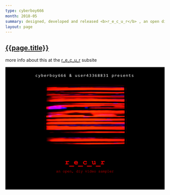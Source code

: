 ```yaml
---
type: cyberboy666
month: 2018-05
summary: designed, developed and released <b>r_e_c_u_r</b> , an open diy video sampler for live performance
layout: page
---
```


## [ {{page.title}} ]({{page.url}})

more info about this at the [r_e_c_u_r] subsite

[![image][recur]][r_e_c_u_r]

[r_e_c_u_r]: {{site.url}}/recur
[recur]: /images/recur/recur-splash.png
